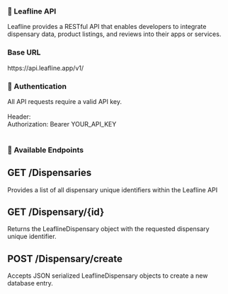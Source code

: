 <h3>🌿 Leafline API</h3>
Leafline provides a RESTful API that enables developers to integrate dispensary data, product listings, and reviews into their apps or services.

<h3>Base URL</h3>
https://api.leafline.app/v1/

<h3>🔐 Authentication</h3>
All API requests require a valid API key.
<br/>
<br/>
Header:
<br/>
Authorization: Bearer YOUR_API_KEY


<br/>
<br/>

<h3>📘 Available Endpoints</h3>
<h2>GET /Dispensaries</h2>
<p>Provides a list of all dispensary unique identifiers within the Leafline API</p>
<h2>GET /Dispensary/{id}</h2>
<p>Returns the LeaflineDispensary object with the requested dispensary unique identifier.</p>
<h2>POST /Dispensary/create</h2>
<p>Accepts JSON serialized LeaflineDispensary objects to create a new database entry.</p>
